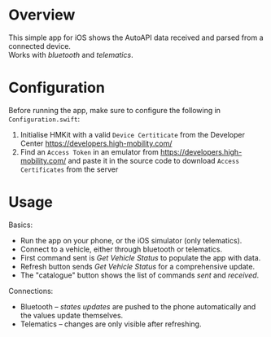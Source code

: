# Overview

This simple app for iOS shows the AutoAPI data received and parsed from a connected device.  
Works with *bluetooth* and *telematics*.

# Configuration

Before running the app, make sure to configure the following in `Configuration.swift`:

1. Initialise HMKit with a valid `Device Certiticate` from the Developer Center https://developers.high-mobility.com/
2. Find an `Access Token` in an emulator from https://developers.high-mobility.com/ and paste it in the source code to download `Access Certificates` from the server

# Usage

Basics:
* Run the app on your phone, or the iOS simulator (only telematics).
* Connect to a vehicle, either through bluetooth or telematics.
* First command sent is *Get Vehicle Status* to populate the app with data.
* Refresh button sends *Get Vehicle Status* for a comprehensive update.
* The "catalogue" button shows the list of commands *sent* and *received*.
  
Connections:
- Bluetooth – *states updates* are pushed to the phone automatically and the values update themselves.  
- Telematics – changes are only visible after refreshing.

